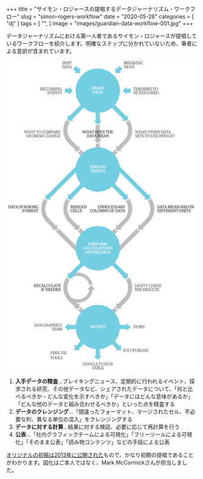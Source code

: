 +++
title = "サイモン・ロジャースの提唱するデータジャーナリズム・ワークフロー"
slug = "simon-rogers-workflow"
date = "2020-05-26"
categories = [
    "dj"
]
tags = [
    "",
]
image = "images/guardian-data-workflow-001.jpg"
+++

データジャーナリズムにおける第一人者であるサイモン・ロジャースが提唱しているワークフローを紹介します。明確なステップに分かれていないため、筆者による意訳が含まれています。

![](images/guardian-data-workflow-001.jpg)

1. **入手データの精査**…ブレイキングニュース、定期的に行われるイベント、探求される研究、その他データなど、シェアされたデータについて、「何と比べるべきか・どんな変化を示すべきか」「データにはどんな意味があるか」「どんな他のデータと組み合わせるべきか」といった点を精査する
2. **データのクレンジング**…「間違ったフォーマット、マージされたセル、不必要な列、異なる単位の混入」をクレンジングする
3. **データに対する計算**…結果に対する検証、必要に応じて再計算を行う
4. **公表**…「社内グラフィックチームによる可視化」「フリーツールによる可視化」「そのまま公表」「読み物コンテンツ」などの手段による公表

[オリジナルの初稿は2013年に公開された](https://simonrogers.net/2013/01/27/a-data-journalism-workflow/)もので、かなり初期の提唱であることがわかります。図化はご本人ではなく、Mark McCormickさんが担当しました。
